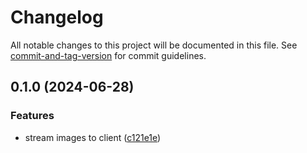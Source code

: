 # Changelog

All notable changes to this project will be documented in this file. See [commit-and-tag-version](https://github.com/absolute-version/commit-and-tag-version) for commit guidelines.

## 0.1.0 (2024-06-28)

### Features

- stream images to client ([c121e1e](https://github.com/singh-inder/images-from-gist-server/commit/c121e1e7b5f5a8f93d3166a4dd1a79c6465713f0))
